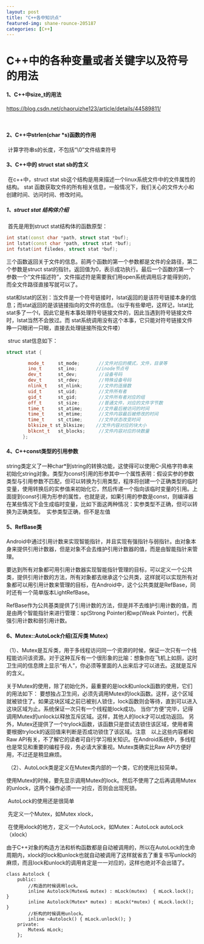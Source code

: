 ```yaml
---
layout: post
title: "C++各中知识点"
featured-img: shane-rounce-205187
categories: [C++]
---
```




# C++中的各种变量或者关键字以及符号的用法

#### 1、C++中size_t的用法

 https://blog.csdn.net/chaoruizhe123/article/details/44589811/

​	

#### 2、C++中strlen(char *s)函数的作用

​	计算字符串s的长度，不包括“\0”文件结束符号



#### 3、C++中的 struct stat sb的含义  

​	在c++中，struct stat sb这个结构是用来描述一个linux系统文件中的文件属性的结构。 stat 函数获取文件的所有相关信息，一般情况下，我们关心的文件大小和创建时间、访问时间、修改时间。

##### 	1、struct stat 结构体介绍

​	首先是用到struct stat结构体的函数原型：

```C++
int stat(const char *path, struct stat *buf);
int lstat(const char *path, struct stat *buf);
int fstat(int filedes, struct stat *buf);
```

​	三个函数返回关于文件的信息。前两个函数的第一个参数都是文件的全路径，第二个参数是struct stat的指针。返回值为0，表示成功执行。最后一个函数的第一个参数一个“文件描述符”，文件描述符是需要我们用open系统调用后才能得到的，而全文件路径直接写就可以了。

​	stat和lstat的区别：当文件是一个符号链接时，lstat返回的是该符号链接本身的信息；而stat返回的是该链接指向的文件的信息。（似乎有些晕吧，这样记，lstat比stat多了一个l，因此它是有本事处理符号链接文件的，因此当遇到符号链接文件时，lstat当然不会放过。而 stat系统调用没有这个本事，它只能对符号链接文件睁一只眼闭一只眼，直接去处理链接所指文件喽）

​	struc stat信息如下：

```C++
struct stat {

        mode_t     st_mode;       //文件对应的模式，文件，目录等
        ino_t      st_ino;       //inode节点号
        dev_t      st_dev;        //设备号码
        dev_t      st_rdev;       //特殊设备号码
        nlink_t    st_nlink;      //文件的连接数
        uid_t      st_uid;        //文件所有者
        gid_t      st_gid;        //文件所有者对应的组
        off_t      st_size;       //普通文件，对应的文件字节数
        time_t     st_atime;      //文件最后被访问的时间
        time_t     st_mtime;      //文件内容最后被修改的时间
        time_t     st_ctime;      //文件状态改变时间
        blksize_t st_blksize;    //文件内容对应的块大小
        blkcnt_t   st_blocks;     //文件内容对应的块数量
      };
```







#### 4、C++const类型的引用参数

​	string类定义了一种char*到string的转换功能，这使得可以使用C-风格字符串来初始化string对象。
​	类型为const引用的形参其中一个属性表明：假设实参的参数类型与引用参数不匹配，但可以转换为引用类型，程序将创建一个正确类型的临时变量，使用转换后的实参值来初始化它，然后传递一个指向该临时变量的引用。
​	上面提到const引用为形参的属性，也就是说，如果引用的参数是const，则编译器在某些情况下会生成临时变量，比如下面这两种情况：
​	 实参类型不正确，但可以转换为正确类型。
​	 实参类型正确，但不是左值



#### 5、RefBase类

​	Android中通过引用计数来实现智能指针，并且实现有强指针与弱指针。由对象本身来提供引用计数器，但是对象不会去维护引用计数器的值，而是由智能指针来管理。

​	要达到所有对象都可用引用计数器实现智能指针管理的目标，可以定义一个公共类，提供引用计数的方法，所有对象都去继承这个公共类，这样就可以实现所有对象都可以用引用计数来管理的目标，在Android中，这个公共类就是RefBase，同时还有一个简单版本LightRefBase。

​	RefBase作为公共基类提供了引用计数的方法，但是并不去维护引用计数的值，而是由两个智能指针来进行管理：sp(Strong Pointer)和wp(Weak Pointer)，代表强引用计数和弱引用计数。 


#### 6、Mutex::AutoLock介绍(互斥类 Mutex)

​	（1）、Mutex是互斥类，用于多线程访问同一个资源的时候，保证一次只有一个线程能访问该资源。对于这种互斥有一个很形象的比喻：想象你在飞机上如厕，这时卫生间的信息牌上显示“有人”，你必须等里面的人出来后才可以进去。这就是互斥的含义。

​	关于Mutex的使用，除了初始化外，最重要的是lock和unlock函数的使用，它们的用法如下：
 要想独占卫生间，必须先调用Mutex的lock函数。这样，这个区域就被锁住了。如果这块区域之前已被别人锁住，lock函数则会等待，直到可以进入这块区域为止。系统保证一次只有一个线程能lock成功。
 当你“方便”完毕，记得调用Mutex的unlock以释放互斥区域。这样，其他人的lock才可以成功返回。
 	另外，Mutex还提供了一个trylock函数，该函数只是尝试去锁住该区域，使用者需要根据trylock的返回值来判断是否成功锁住了该区域。
​	注意　以上这些内容都和Raw API有关，不了解它的读者可自行学习相关知识。在Android系统中，多线程也是常见和重要的编程手段，务必请大家重视。Mutex类确实比Raw API方便好用，不过还是稍显麻烦。

​	（2）、AutoLock类是定义在Mutex类内部的一个类，它的使用比较简单。

​		使用Mutex的时候，要先显示调用Mutex的lock。然后不使用了之后再调用Mutex的unlock，这两个操作必须一一对应，否则会出现死锁。

​		AutoLock的使用还是很简单

​			先定义一个Mutex，如Mutex xlock，

​			在使用xlock的地方，定义一个AutoLock，如Mutex：AutoLock autoLock（xlock）

​			由于C++对象的构造方法和析构函数都是自动被调用的，所以在AutoLock的生命周期内，xlock的lock和unlock也就自动被调用了这样就省去了重复书写unlock的麻烦，而且lock和unlock的调用肯定是一一对应的，这样也绝对不会出错了。

```
class Autolock {
    public:
        //构造的时候调用lock。
        inline Autolock(Mutex& mutex) : mLock(mutex)  { mLock.lock(); }
        inline Autolock(Mutex* mutex) : mLock(*mutex) { mLock.lock(); }
        //析构的时候调用unlock。
        inline ~Autolock() { mLock.unlock(); }
    private:
        Mutex& mLock;
    };

```

